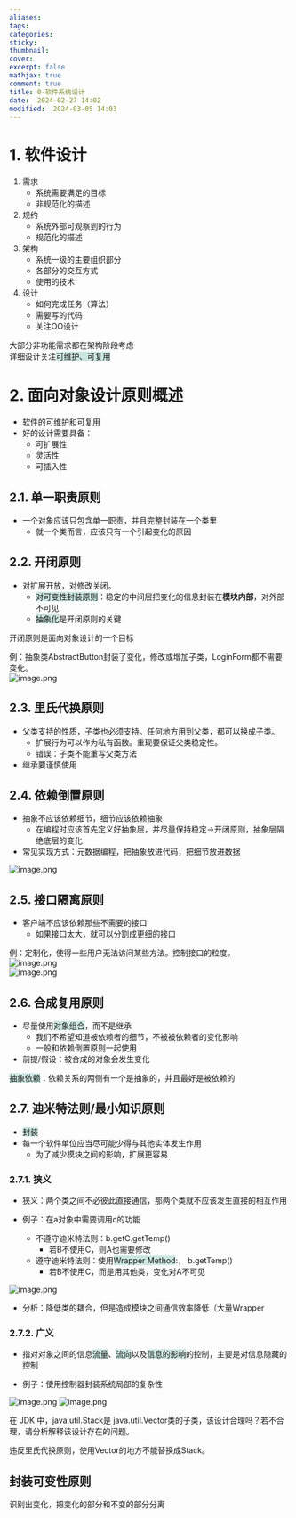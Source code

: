 ```yaml
---
aliases: 
tags: 
categories:
sticky:
thumbnail:
cover: 
excerpt: false
mathjax: true
comment: true
title: 0-软件系统设计
date:  2024-02-27 14:02
modified:  2024-03-05 14:03
---
```


# 1. 软件设计

1. 需求
	- 系统需要满足的目标
	- 非规范化的描述
2. 规约
	- 系统外部可观察到的行为
	- 规范化的描述
3. 架构
	- 系统一级的主要组织部分
	- 各部分的交互方式
	- 使用的技术
4. 设计
	- 如何完成任务（算法）
	- 需要写的代码
	- 关注OO设计

大部分非功能需求都在架构阶段考虑  
详细设计关注<span style="background:rgba(3, 135, 102, 0.2)">可维护、可复用</span>

# 2. 面向对象设计原则概述

- 软件的可维护和可复用
- 好的设计需要具备：
	- 可扩展性
	- 灵活性
	- 可插入性

## 2.1. 单一职责原则

- 一个对象应该只包含单一职责，并且完整封装在一个类里
	- 就一个类而言，应该只有一个引起变化的原因

## 2.2. 开闭原则

- 对扩展开放，对修改关闭。
	- <span style="background:rgba(3, 135, 102, 0.2)">对可变性封装原则</span>：稳定的中间层把变化的信息封装在**模块内部**，对外部不可见
	- <span style="background:rgba(3, 135, 102, 0.2)">抽象化</span>是开闭原则的关键

开闭原则是面向对象设计的一个目标

例：抽象类AbstractButton封装了变化，修改或增加子类，LoginForm都不需要变化。  
![image.png](https://chillcharlie-img.oss-cn-hangzhou.aliyuncs.com/image%2F2024%2F02%2F29%2F10-47-42-e81cd84406e6ae65d52091b3dda29c12-20240229104740-3b6e0e.png)

## 2.3. 里氏代换原则

- 父类支持的性质，子类也必须支持。任何地方用到父类，都可以换成子类。
	- 扩展行为可以作为私有函数。重现要保证父类稳定性。
	- 错误：子类不能重写父类方法
- 继承要谨慎使用
## 2.4. 依赖倒置原则

- 抽象不应该依赖细节，细节应该依赖抽象
	- 在编程时应该首先定义好抽象层，并尽量保持稳定->开闭原则，抽象层隔绝底层的变化
- 常见实现方式：元数据编程，把抽象放进代码，把细节放进数据

![image.png](https://chillcharlie-img.oss-cn-hangzhou.aliyuncs.com/image%2F2024%2F02%2F29%2F11-40-01-3bafd08bad3f6f3a5eca0dbcf5352752-20240229114000-1fd093.png)

## 2.5. 接口隔离原则

- 客户端不应该依赖那些不需要的接口
	- 如果接口太大，就可以分割成更细的接口

例：定制化，使得一些用户无法访问某些方法。控制接口的粒度。  
![image.png](https://chillcharlie-img.oss-cn-hangzhou.aliyuncs.com/image%2F2024%2F02%2F29%2F11-53-39-72d2cb59d4bb53b0b9aa1348a2693b2f-20240229115338-604541.png)  
![image.png](https://chillcharlie-img.oss-cn-hangzhou.aliyuncs.com/image%2F2024%2F02%2F29%2F11-54-30-782a7683437c57b86f1c74c9803a0ef3-20240229115429-5f57b3.png)

## 2.6. 合成复用原则

- 尽量使用<span style="background:rgba(3, 135, 102, 0.2)">对象组合</span>，而不是继承
	- 我们不希望知道被依赖者的细节，不被被依赖者的变化影响
	- 一般和依赖倒置原则一起使用
- 前提/假设：被合成的对象会发生变化

<span style="background:rgba(3, 135, 102, 0.2)">抽象依赖</span>：依赖关系的两侧有一个是抽象的，并且最好是被依赖的


## 2.7. 迪米特法则/最小知识原则

- <span style="background:rgba(3, 135, 102, 0.2)">封装</span>
- 每一个软件单位应当尽可能少得与其他实体发生作用
	- 为了减少模块之间的影响，扩展更容易

### 2.7.1. 狭义

- 狭义：两个类之间不必彼此直接通信，那两个类就不应该发生直接的相互作用

- 例子：在a对象中需要调用c的功能
	- 不遵守迪米特法则：b.getC.getTemp()
		- 若B不使用C，则A也需要修改
	- 遵守迪米特法则：使用<span style="background:rgba(3, 135, 102, 0.2)">Wrapper Method</span>:， b.getTemp()
		- 若B不使用C，而是用其他类，变化对A不可见


![image.png](https://chillcharlie-img.oss-cn-hangzhou.aliyuncs.com/image%2F2024%2F03%2F05%2F15-11-13-ee4d6dc34b31bbe538835acd28612a73-20240305151112-e89cea.png)

- 分析：降低类的耦合，但是造成模块之间通信效率降低（大量Wrapper

### 2.7.2. 广义

- 指对对象之间的信息<span style="background:rgba(3, 135, 102, 0.2)">流量</span>、<span style="background:rgba(3, 135, 102, 0.2)">流向</span>以及<span style="background:rgba(3, 135, 102, 0.2)">信息的影响</span>的控制，主要是对信息隐藏的控制

- 例子：使用控制器封装系统局部的复杂性

![image.png](https://chillcharlie-img.oss-cn-hangzhou.aliyuncs.com/image%2F2024%2F03%2F05%2F15-21-12-32269d9fa2650c9b2d789211d7b46681-20240305152111-5c9663.png)
![image.png](https://chillcharlie-img.oss-cn-hangzhou.aliyuncs.com/image%2F2024%2F03%2F05%2F15-21-29-c9a45b5f512d1ef39fe690ce1f78e435-20240305152128-179f56.png)


在 JDK 中，java.util.Stack是 java.util.Vector类的子类，该设计合理吗？若不合理，请分析解释该设计存在的问题。

违反里氏代换原则，使用Vector的地方不能替换成Stack。

## 封装可变性原则

识别出变化，把变化的部分和不变的部分分离